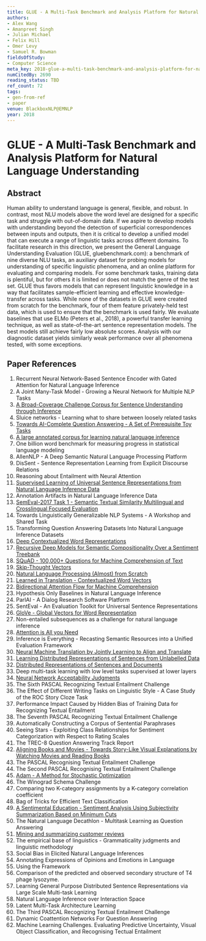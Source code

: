 ```yaml
---
title: GLUE - A Multi-Task Benchmark and Analysis Platform for Natural Language Understanding
authors:
- Alex Wang
- Amanpreet Singh
- Julian Michael
- Felix Hill
- Omer Levy
- Samuel R. Bowman
fieldsOfStudy:
- Computer Science
meta_key: 2018-glue-a-multi-task-benchmark-and-analysis-platform-for-natural-language-understanding
numCitedBy: 2690
reading_status: TBD
ref_count: 72
tags:
- gen-from-ref
- paper
venue: BlackboxNLP@EMNLP
year: 2018
---
```


# GLUE - A Multi-Task Benchmark and Analysis Platform for Natural Language Understanding

## Abstract

Human ability to understand language is general, flexible, and robust. In contrast, most NLU models above the word level are designed for a specific task and struggle with out-of-domain data. If we aspire to develop models with understanding beyond the detection of superficial correspondences between inputs and outputs, then it is critical to develop a unified model that can execute a range of linguistic tasks across different domains. To facilitate research in this direction, we present the General Language Understanding Evaluation (GLUE, gluebenchmark.com): a benchmark of nine diverse NLU tasks, an auxiliary dataset for probing models for understanding of specific linguistic phenomena, and an online platform for evaluating and comparing models. For some benchmark tasks, training data is plentiful, but for others it is limited or does not match the genre of the test set. GLUE thus favors models that can represent linguistic knowledge in a way that facilitates sample-efficient learning and effective knowledge-transfer across tasks. While none of the datasets in GLUE were created from scratch for the benchmark, four of them feature privately-held test data, which is used to ensure that the benchmark is used fairly. We evaluate baselines that use ELMo (Peters et al., 2018), a powerful transfer learning technique, as well as state-of-the-art sentence representation models. The best models still achieve fairly low absolute scores. Analysis with our diagnostic dataset yields similarly weak performance over all phenomena tested, with some exceptions.

## Paper References

1. Recurrent Neural Network-Based Sentence Encoder with Gated Attention for Natural Language Inference
2. A Joint Many-Task Model - Growing a Neural Network for Multiple NLP Tasks
3. [A Broad-Coverage Challenge Corpus for Sentence Understanding through Inference](2018-a-broad-coverage-challenge-corpus-for-sentence-understanding-through-inference)
4. Sluice networks - Learning what to share between loosely related tasks
5. [Towards AI-Complete Question Answering - A Set of Prerequisite Toy Tasks](2016-towards-ai-complete-question-answering-a-set-of-prerequisite-toy-tasks)
6. [A large annotated corpus for learning natural language inference](2015-a-large-annotated-corpus-for-learning-natural-language-inference)
7. One billion word benchmark for measuring progress in statistical language modeling
8. AllenNLP - A Deep Semantic Natural Language Processing Platform
9. DisSent - Sentence Representation Learning from Explicit Discourse Relations
10. Reasoning about Entailment with Neural Attention
11. [Supervised Learning of Universal Sentence Representations from Natural Language Inference Data](2017-supervised-learning-of-universal-sentence-representations-from-natural-language-inference-data)
12. Annotation Artifacts in Natural Language Inference Data
13. [SemEval-2017 Task 1 - Semantic Textual Similarity Multilingual and Crosslingual Focused Evaluation](2017-semeval-2017-task-1-semantic-textual-similarity-multilingual-and-crosslingual-focused-evaluation)
14. Towards Linguistically Generalizable NLP Systems - A Workshop and Shared Task
15. Transforming Question Answering Datasets Into Natural Language Inference Datasets
16. [Deep Contextualized Word Representations](2018-deep-contextualized-word-representations)
17. [Recursive Deep Models for Semantic Compositionality Over a Sentiment Treebank](2013-recursive-deep-models-for-semantic-compositionality-over-a-sentiment-treebank)
18. [SQuAD - 100,000+ Questions for Machine Comprehension of Text](2016-squad-100-000-questions-for-machine-comprehension-of-text)
19. [Skip-Thought Vectors](2015-skip-thought-vectors)
20. [Natural Language Processing (Almost) from Scratch](2011-natural-language-processing-almost-from-scratch)
21. [Learned in Translation - Contextualized Word Vectors](2017-learned-in-translation-contextualized-word-vectors)
22. [Bidirectional Attention Flow for Machine Comprehension](2017-bidirectional-attention-flow-for-machine-comprehension)
23. Hypothesis Only Baselines in Natural Language Inference
24. ParlAI - A Dialog Research Software Platform
25. SentEval - An Evaluation Toolkit for Universal Sentence Representations
26. [GloVe - Global Vectors for Word Representation](2014-glove-global-vectors-for-word-representation)
27. Non-entailed subsequences as a challenge for natural language inference
28. [Attention is All you Need](2017-attention-is-all-you-need)
29. Inference is Everything - Recasting Semantic Resources into a Unified Evaluation Framework
30. [Neural Machine Translation by Jointly Learning to Align and Translate](2015-neural-machine-translation-by-jointly-learning-to-align-and-translate)
31. [Learning Distributed Representations of Sentences from Unlabelled Data](2016-learning-distributed-representations-of-sentences-from-unlabelled-data)
32. [Distributed Representations of Sentences and Documents](2014-distributed-representations-of-sentences-and-documents)
33. Deep multi-task learning with low level tasks supervised at lower layers
34. [Neural Network Acceptability Judgments](2019-neural-network-acceptability-judgments)
35. The Sixth PASCAL Recognizing Textual Entailment Challenge
36. The Effect of Different Writing Tasks on Linguistic Style - A Case Study of the ROC Story Cloze Task
37. Performance Impact Caused by Hidden Bias of Training Data for Recognizing Textual Entailment
38. The Seventh PASCAL Recognizing Textual Entailment Challenge
39. Automatically Constructing a Corpus of Sentential Paraphrases
40. Seeing Stars - Exploiting Class Relationships for Sentiment Categorization with Respect to Rating Scales
41. The TREC-8 Question Answering Track Report
42. [Aligning Books and Movies - Towards Story-Like Visual Explanations by Watching Movies and Reading Books](2015-aligning-books-and-movies-towards-story-like-visual-explanations-by-watching-movies-and-reading-books)
43. The PASCAL Recognising Textual Entailment Challenge
44. The Second PASCAL Recognising Textual Entailment Challenge
45. [Adam - A Method for Stochastic Optimization](2015-adam-a-method-for-stochastic-optimization)
46. The Winograd Schema Challenge
47. Comparing two K-category assignments by a K-category correlation coefficient
48. Bag of Tricks for Efficient Text Classification
49. [A Sentimental Education - Sentiment Analysis Using Subjectivity Summarization Based on Minimum Cuts](2004-a-sentimental-education-sentiment-analysis-using-subjectivity-summarization-based-on-minimum-cuts)
50. The Natural Language Decathlon - Multitask Learning as Question Answering
51. [Mining and summarizing customer reviews](2004-mining-and-summarizing-customer-reviews)
52. The empirical base of linguistics - Grammaticality judgments and linguistic methodology
53. Social Bias in Elicited Natural Language Inferences
54. Annotating Expressions of Opinions and Emotions in Language
55. Using the Framework
56. Comparison of the predicted and observed secondary structure of T4 phage lysozyme.
57. Learning General Purpose Distributed Sentence Representations via Large Scale Multi-task Learning
58. Natural Language Inference over Interaction Space
59. Latent Multi-Task Architecture Learning
60. The Third PASCAL Recognizing Textual Entailment Challenge
61. Dynamic Coattention Networks For Question Answering
62. Machine Learning Challenges. Evaluating Predictive Uncertainty, Visual Object Classification, and Recognising Tectual Entailment

